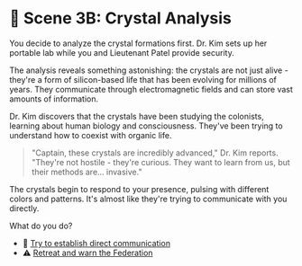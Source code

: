 # 🔬 Scene 3B: Crystal Analysis

You decide to analyze the crystal formations first. Dr. Kim sets up her portable lab while you and Lieutenant Patel provide security.

The analysis reveals something astonishing: the crystals are not just alive - they're a form of silicon-based life that has been evolving for millions of years. They communicate through electromagnetic fields and can store vast amounts of information.

Dr. Kim discovers that the crystals have been studying the colonists, learning about human biology and consciousness. They've been trying to understand how to coexist with organic life.

> "Captain, these crystals are incredibly advanced," Dr. Kim reports. "They're not hostile - they're curious. They want to learn from us, but their methods are... invasive."

The crystals begin to respond to your presence, pulsing with different colors and patterns. It's almost like they're trying to communicate with you directly.

What do you do?

- 🧠 [Try to establish direct communication](./scene4A.md)
- ⚠️ [Retreat and warn the Federation](./ending5.md)
